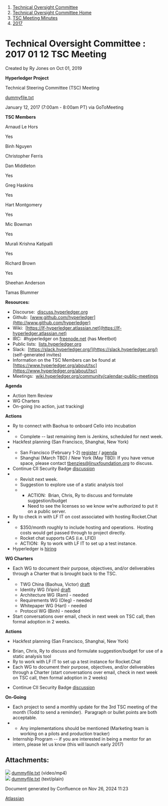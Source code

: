 1. [Technical Oversight Committee](index.html)
2. [Technical Oversight Committee Home](Technical-Oversight-Committee-Home_21430274.html)
3. [TSC Meeting Minutes](TSC-Meeting-Minutes_21448544.html)
4. [2017](2017_21448665.html)

# Technical Oversight Committee : 2017 01 12 TSC Meeting

Created by Ry Jones on Oct 01, 2019

**Hyperledger Project**

Technical Steering Committee (TSC) Meeting

[dummyfile.txt](#)

January 12, 2017 (7:00am - 8:00am PT) via GoToMeeting

**TSC Members**

Arnaud Le Hors

Yes

Binh Nguyen

Christopher Ferris

Dan Middleton

Yes

Greg Haskins

Yes

Hart Montgomery

Yes

Mic Bowman

Yes

Murali Krishna Katipalli

Yes

Richard Brown

Yes

Sheehan Anderson

Tamas Blummer

**Resources:**

- Discourse:  [discuss.hyperledger.org](http://discuss.hyperledger.org)
- Github:  [www.github.com/hyperledger](http://www.github.com/hyperledger)
- Wiki:  [https://lf-hyperledger.atlassian.net](https://lf-hyperledger.atlassian.net)
- IRC:  #hyperledger on [freenode.net](http://freenode.net) (has Meetbot)
- Public lists:  [lists.hyperledger.org](http://lists.hyperledger.org)
- Slack:  [https://slack.hyperledger.org/](https://slack.hyperledger.org/) (self-generated invites)
- Information on the TSC Members can be found at [https://www.hyperledger.org/about/tsc](https://www.hyperledger.org/about/tsc)
- Meetings:  [wiki.hyperledger.org/community/calendar-public-meetings](http://wiki.hyperledger.org/community/calendar-public-meetings)

**Agenda**

- Action Item Review
- WG Charters
- On-going (no action, just tracking)

**Actions**

- Ry to connect with Baohua to onboard Cello into incubation
- - Complete -- last remaining item is Jenkins, scheduled for next week.
- Hackfest planning (San Francisco, Shanghai, New York)
- - San Francisco (February 1-2) [register](https://www.regonline.com/hyperledgerfebruary2017) / [agenda](https://docs.google.com/document/d/12GHlJlX0NntEtiVYwl1w0V6JRibD66LuAmKBGGRxxfo/edit)
  - Shanghai (March TBD) / New York (May TBD): If you have venue space, please contact [tbenzies@linuxfoundation.org](mailto:tbenzies@linuxfoundation.org) to discuss.
- Continue CII Security Badge [discussion](https://lists.hyperledger.org/pipermail/hyperledger-tsc/2016-December/000500.html)
- - Revisit next week.
  - Suggestion to explore use of a static analysis tool
  - - ACTION:  Brian, Chris, Ry to discuss and formulate suggestion/budget
    - Need to see the licenses so we know we’re authorized to put it on a public server.
- Ry to check in with LF IT on cost associated with hosting Rocket.Chat
- - $350/month roughly to include hosting and operations.  Hosting costs would get passed through to project directly.
  - Rocket chat supports CAS (i.e. LFID)
  - ACTION:  Ry to work with LF IT to set up a test instance.
- Hyperledger is [hiring](https://www.hyperledger.org/uncategorized/2017/01/10/help-shape-the-future-of-blockchain-join-the-hyperledger-team)

**WG Charters**

- Each WG to document their purpose, objectives, and/or deliverables through a Charter that is brought back to the TSC.
- - TWG China (Baohua, Victor) [draft](https://docs.google.com/document/d/1sXVltDZxnlB5Srd1A-EW0jtTz7P2cDLG8JmgaAYvMzU)
  - Identity WG (Vipin) [draft](https://docs.google.com/document/d/1NZIOmxBSKCPkJ2OW9bPdUgH7T4JVSP4zbaumXtsyOpg/edit?usp=drivesdk)
  - Architecture WG (Ram) - needed
  - Requirements WG (Oleg) - needed
  - Whitepaper WG (Hart) - needed
  - Protocol WG (Binh) - needed
- Start conversations over email, check in next week on TSC call, then formal adoption in 2 weeks.

**Actions**

- Hackfest planning (San Francisco, Shanghai, New York)

<!--THE END-->

- Brian, Chris, Ry to discuss and formulate suggestion/budget for use of a static analysis tool
- Ry to work with LF IT to set up a test instance for Rocket.Chat
- Each WG to document their purpose, objectives, and/or deliverables through a Charter (start conversations over email, check in next week on TSC call, then formal adoption in 2 weeks)

<!--THE END-->

- Continue CII Security Badge [discussion](https://lists.hyperledger.org/pipermail/hyperledger-tsc/2016-December/000500.html)

**On-Going**

- Each project to send a monthly update for the 3rd TSC meeting of the month (Todd to send a reminder).  Paragraph or bullet points are both acceptable.
- - Any implementations should be mentioned (Marketing team is working on a pilots and production tracker)
- Internship Program -- if you are interested in being a mentor for an intern, please let us know (this will launch early 2017)

## Attachments:

![](images/icons/bullet_blue.gif) [dummyfile.txt](attachments/21432949/21457554.txt) (video/mp4)  
![](images/icons/bullet_blue.gif) [dummyfile.txt](attachments/21432949/21448667.txt) (text/plain)

Document generated by Confluence on Nov 26, 2024 11:23

[Atlassian](http://www.atlassian.com/)
